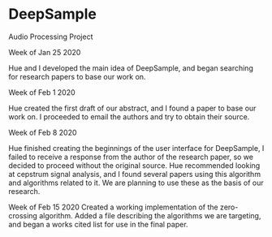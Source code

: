 # DeepSample
Audio Processing Project

Week of Jan 25 2020

Hue and I developed the main idea of DeepSample, and began searching for research papers
to base our work on.  

Week of Feb 1 2020

Hue created the first draft of our abstract, and I found a paper to base our work on.
I proceeded to email the authors and try to obtain their source.  

Week of Feb 8 2020

Hue finished creating the beginnings of the user interface for DeepSample, I failed to 
receive a response from the author of the research paper, so we decided to proceed 
without the original source.  Hue recommended looking at cepstrum signal analysis, and I 
found several papers using this algorithm and algorithms related to it.  We are planning to 
use these as the basis of our research.

Week of Feb 15 2020
Created a working implementation of the zero-crossing algorithm.  Added a file describing the algorithms we are targeting, and began a works cited list for use in the final paper.
